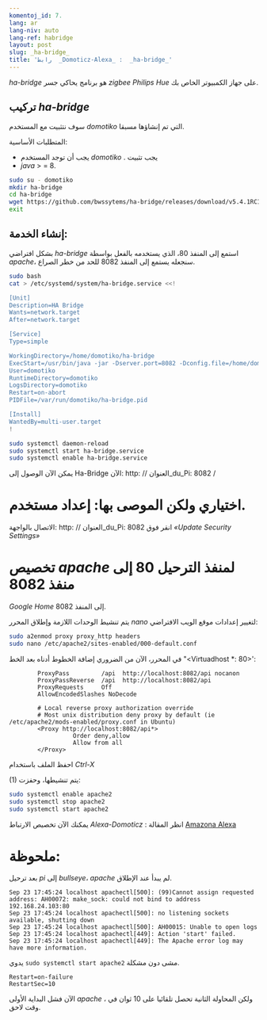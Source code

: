 ```yaml
---
komentoj_id: 7.
lang: ar
lang-niv: auto
lang-ref: habridge
layout: post
slug: _ha-bridge_
title: 'رابط  _Domoticz-Alexa_ :  _ha-bridge_'
---
```


 _ha-bridge_ هو برنامج يحاكي جسر _zigbee Philips Hue_ على جهاز الكمبيوتر الخاص بك.


## تركيب _ha-bridge_
سوف نتثبيت مع المستخدم   _domotiko_   التي تم إنشاؤها مسبقا.  

المتطلبات الأساسية:  
  *   يجب أن توجد المستخدم   _domotiko_  . يجب تثبيت  
  *   _java_   >  = 8.  

```bash
sudo su - domotiko
mkdir ha-bridge
cd ha-bridge
wget https://github.com/bwssytems/ha-bridge/releases/download/v5.4.1RC1/ha-bridge-5.4.1RC1.jar -O ha-bridge.jar
exit
```


## إنشاء الخدمة:
بشكل افتراضي  _ha-bridge_  استمع إلى المنفذ 80، الذي يستخدمه بالفعل بواسطة  _apache_، سنجعله يستمع إلى المنفذ 8082 للحد من خطر الصراع. 

``` bash
sudo bash
cat > /etc/systemd/system/ha-bridge.service <<!

[Unit]
Description=HA Bridge
Wants=network.target
After=network.target

[Service]
Type=simple

WorkingDirectory=/home/domotiko/ha-bridge
ExecStart=/usr/bin/java -jar -Dserver.port=8082 -Dconfig.file=/home/domotiko/ha-bridge/data/habridge.config /home/domotiko/ha-bridge/ha-bridge.jar
User=domotiko
RuntimeDirectory=domotiko
LogsDirectory=domotiko
Restart=on-abort
PIDFile=/var/run/domotiko/ha-bridge.pid

[Install]
WantedBy=multi-user.target
!

sudo systemctl daemon-reload
sudo systemctl start ha-bridge.service
sudo systemctl enable ha-bridge.service
```

يمكن الآن الوصول إلى Ha-Bridge الآن: http: // العنوان_du_Pi: 8082 /

# اختياري ولكن الموصى بها: إعداد مستخدم.
الاتصال بالواجهة: http: // العنوان_du_Pi: 8082
انقر فوق _«Update Security Settings»_

# تخصيص _apache_ لمنفذ الترحيل 80 إلى منفذ 8082
_Google Home_ إلى المنفذ 8082.

يتم تنشيط الوحدات اللازمة وإطلاق المحرر  _nano_  لتغيير إعدادات موقع الويب الافتراضي: 

``` bash
sudo a2enmod proxy proxy_http headers
sudo nano /etc/apache2/sites-enabled/000-default.conf
```

في المحرر، الآن من الضروري إضافة الخطوط أدناه بعد الخط "<Virtuadhost *: 80>':
```
        ProxyPass         /api  http://localhost:8082/api nocanon
        ProxyPassReverse  /api  http://localhost:8082/api
        ProxyRequests     Off
        AllowEncodedSlashes NoDecode

        # Local reverse proxy authorization override
        # Most unix distribution deny proxy by default (ie /etc/apache2/mods-enabled/proxy.conf in Ubuntu)
        <Proxy http://localhost:8082/api*>
                  Order deny,allow
                  Allow from all
        </Proxy>
```
احفظ الملف باستخدام  _Ctrl-X_ 

(1) يتم تنشيطها، وحفزت: 

```bash
sudo systemctl enable apache2
sudo systemctl stop apache2
sudo systemctl start apache2
```

يمكنك الآن تخصيص الارتباط  _Alexa-Domoticz_ : انظر المقالة 
 [ Amazona Alexa ](2021-08-14-alexa.md) 

# ملحوظة:
بعد ترحيل  _pi_  إلى  _bullseye_،  _apache_  لم يبدأ عند الإطلاق. 
```
Sep 23 17:45:24 localhost apachectl[500]: (99)Cannot assign requested address: AH00072: make_sock: could not bind to address 192.168.24.103:80
Sep 23 17:45:24 localhost apachectl[500]: no listening sockets available, shutting down
Sep 23 17:45:24 localhost apachectl[500]: AH00015: Unable to open logs
Sep 23 17:45:24 localhost apachectl[449]: Action 'start' failed.
Sep 23 17:45:24 localhost apachectl[449]: The Apache error log may have more information.
```

يدوي  `sudo systemctl start apache2`  مشى دون مشكلة. 
```
Restart=on-failure
RestartSec=10
```

الآن فشل البداية الأولى _apache_ ، ولكن المحاولة الثانية تحصل تلقائيا على 10 ثوان في وقت لاحق.

